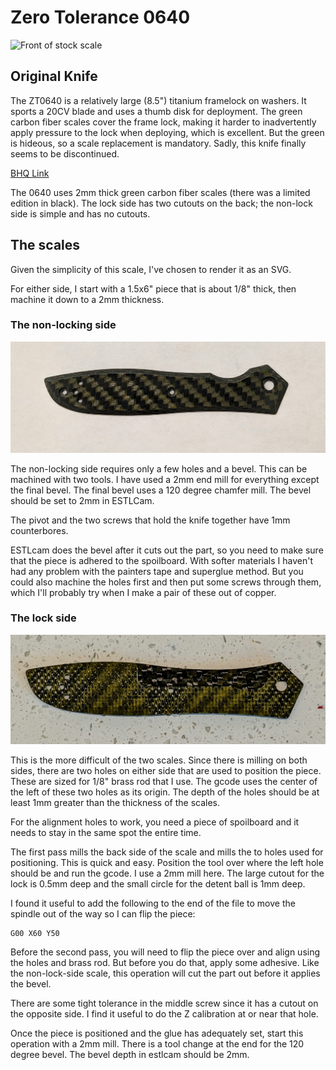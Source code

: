 # Zero Tolerance 0640

![Front of stock scale](/zt-0640/images/zt640-ironwood-scales.jpg)

## Original Knife

The ZT0640 is a relatively large (8.5") titanium framelock on washers. It sports a 20CV blade and
uses a thumb disk for deployment. The green carbon fiber scales cover the frame lock, making it harder
to inadvertently apply pressure to the lock when deploying, which is excellent. But the green is 
hideous, so a scale replacement is mandatory. Sadly, this knife finally seems to be discontinued.

[BHQ Link](https://www.bladehq.com/item--Zero-Tolerance-Emerson-0640-Folding--92047)

The 0640 uses 2mm thick green carbon fiber scales (there was a limited edition in black). The lock
side has two cutouts on the back; the non-lock side is simple and has no cutouts. 

## The scales

Given the simplicity of this scale, I've chosen to render it as an SVG. 

For either side, I start with a 1.5x6" piece that is about 1/8" thick, then
machine it down to a 2mm thickness.

### The non-locking side

![Front of stock scale](/zt-0640/images/zt640-front.jpg)

The non-locking side requires only a few holes and a bevel. This can 
be machined with two tools. I have used a 2mm end mill for everything except
the final bevel. The final bevel uses a 120 degree chamfer mill. The 
bevel should be set to 2mm in ESTLCam.

The pivot and the two screws that hold the knife together have 1mm counterbores.

ESTLcam does the bevel after it cuts out the part, so you need to make sure
that the piece is adhered to the spoilboard. With softer materials I haven't 
had any problem with the painters tape and superglue method. But you could
also machine the holes first and then put some screws through them, which
I'll probably try when I make a pair of these out of copper.

### The lock side

![Back of lock-side scale](/zt-0640/images/zt640-lockside-back.jpg)

This is the more difficult of the two scales. Since there is milling
on both sides, there are two holes on either side that are used to 
position the piece. These are sized for 1/8" brass rod that I use. 
The gcode uses the center of the left of these two holes as its origin.
The depth of the holes should be at least 1mm greater than the thickness
of the scales. 

For the alignment holes to work, you need a piece of spoilboard
and it needs to stay in the same spot the entire time.

The first pass mills the back side of the scale and mills the to holes
used for positioning. This is quick and easy. Position the tool over
where the left hole should be and run the gcode. I use a 2mm mill here.
The large cutout for the lock is 0.5mm deep and the small circle for
the detent ball is 1mm deep.

I found it useful to add the following to the end of the file to move
the spindle out of the way so I can flip the piece:

```
G00 X60 Y50
```

Before the second pass, you will need to flip the piece over and align
using the holes and brass rod. But before you do that, apply some adhesive.
Like the non-lock-side scale, this operation will cut the part out before it 
applies the bevel.

There are some tight tolerance in the middle screw since it has a cutout 
on the opposite side. I find it useful to do the Z calibration at or near
that hole.

Once the piece is positioned and the glue has adequately set, start this
operation with a 2mm mill. There is a tool change at the end for the 120
degree bevel. The bevel depth in estlcam should be 2mm.
